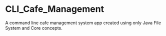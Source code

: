 # CLI_Cafe_Management
A command line cafe management system app created using only Java File System and Core concepts.
